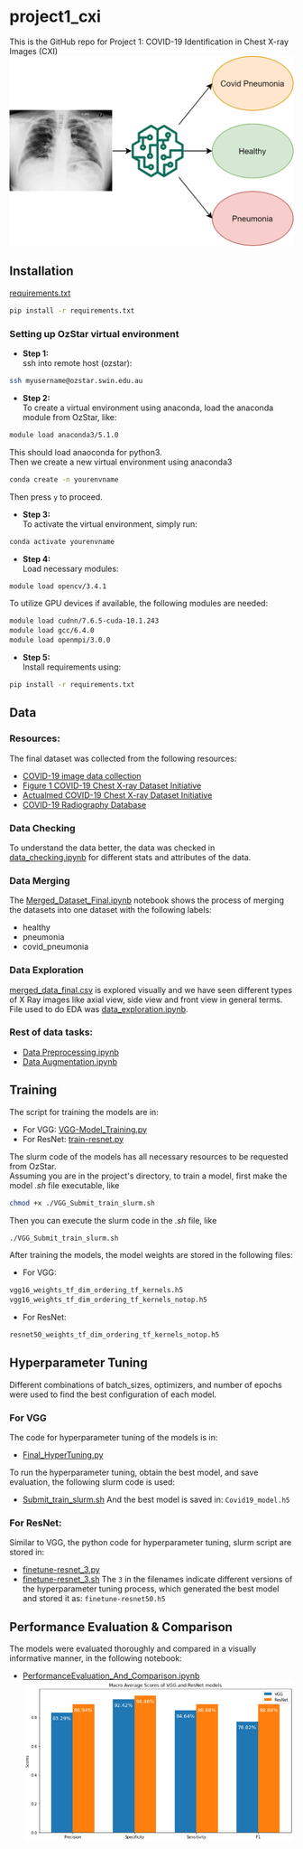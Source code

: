 # project1_cxi
This is the GitHub repo for Project 1: COVID-19 Identification in Chest X-ray Images (CXI)  
![Flow Chart](model_graph.png)
## Installation
[requirements.txt](https://github.com/qfred008/project1_cxi/blob/master/requirements.txt)
```bash
pip install -r requirements.txt
```

### Setting up OzStar virtual environment

- **Step 1:**  
ssh into remote host (ozstar):

```bash
ssh myusername@ozstar.swin.edu.au
```
- **Step 2:**  
To create a virtual environment using anaconda, load the anaconda module from OzStar, like:
```bash
module load anaconda3/5.1.0
```
This should load anaoconda for python3.  
Then we create a new virtual environment using anaconda3
```bash
conda create -n yourenvname 
```
Then press `y` to proceed.

- **Step 3:**  
To activate the virtual environment, simply run:
```bash
conda activate yourenvname
```
- **Step 4:**  
Load necessary modules:
```bash
module load opencv/3.4.1
```
To utilize GPU devices if available, the following modules are needed:
```bash
module load cudnn/7.6.5-cuda-10.1.243
module load gcc/6.4.0
module load openmpi/3.0.0
```

- **Step 5:**  
Install requirements using:
```bash
pip install -r requirements.txt
```
## Data
### Resources:
 The final dataset was collected from the following resources:
- [COVID-19 image data collection](https://github.com/ieee8023/covid-chestxray-dataset)
- [Figure 1 COVID-19 Chest X-ray Dataset Initiative](https://github.com/agchung/Figure1-COVID-chestxray-dataset)
- [Actualmed COVID-19 Chest X-ray Dataset Initiative](https://github.com/agchung/Actualmed-COVID-chestxray-dataset)
- [COVID-19 Radiography Database](https://www.kaggle.com/tawsifurrahman/covid19-radiography-database)

### Data Checking 
To understand the data better, the data was checked in [data_checking.ipynb](https://github.com/qfred008/project1_cxi/blob/master/data-checking/data_checking.ipynb) for different stats and attributes of the data.  
### Data Merging
The [Merged_Dataset_Final.ipynb](https://github.com/qfred008/project1_cxi/blob/master/Merged_Dataset_Final.ipynb) notebook shows the process of merging the datasets into one dataset with the following labels:
- healthy
- pneumonia
- covid_pneumonia

### Data Exploration
[merged_data_final.csv](https://github.com/qfred008/project1_cxi/blob/master/Merged_Dataset_Final.ipynb) is explored visually and we have seen different types of X Ray images like axial view, side view and front view in general terms.
File used to do EDA was [data_exploration.ipynb](https://github.com/qfred008/project1_cxi/blob/master/data_exploration.ipynb).
### Rest of data tasks:
- [Data Preprocessing.ipynb](https://github.com/qfred008/project1_cxi/blob/master/Data%20Preprocessing.ipynb)
- [Data Augmentation.ipynb](https://github.com/qfred008/project1_cxi/blob/master/Data%20Augmentation.ipynb)

## Training
The script for training the models are in:
- For VGG: [VGG-Model_Training.py](https://github.com/qfred008/project1_cxi/blob/master/VGG-Model_Training.py)
- For ResNet: [train-resnet.py](https://github.com/qfred008/project1_cxi/blob/master/train-resnet.py)

The slurm code of the models has all necessary resources to be requested from OzStar.  
Assuming you are in the project's directory, to train a model, first make the model *.sh* file executable, like

```bash
chmod +x ./VGG_Submit_train_slurm.sh
```
Then you can execute the slurm code in the *.sh* file, like
```bash
./VGG_Submit_train_slurm.sh
```

After training the models, the model weights are stored in the following files:
- For VGG:  
```bash
vgg16_weights_tf_dim_ordering_tf_kernels.h5
vgg16_weights_tf_dim_ordering_tf_kernels_notop.h5
```
- For ResNet:
```bash
resnet50_weights_tf_dim_ordering_tf_kernels_notop.h5
```
## Hyperparameter Tuning
Different combinations of batch_sizes, optimizers, and number of epochs were used to find the best configuration of each model.
### For VGG
The code for hyperparameter tuning of the models is in:
- [Final_HyperTuning.py](https://github.com/qfred008/project1_cxi/blob/master/Final_HyperTuning.py)

To run the hyperparameter tuning, obtain the best model, and save evaluation, the following slurm code is used:
- [Submit_train_slurm.sh](https://github.com/qfred008/project1_cxi/blob/master/Submit_train_slurm.sh)
And the best model is saved in: `Covid19_model.h5`
### For ResNet:
Similar to VGG, the python code for hyperparameter tuning, slurm script are stored in:
- [finetune-resnet_3.py](https://github.com/qfred008/project1_cxi/blob/master/Resnet%20fine%20tuning/finetune-resnet_3.py)
- [finetune-resnet_3.sh](https://github.com/qfred008/project1_cxi/blob/master/Resnet%20fine%20tuning/finetune-resnet_3.sh)
The `3` in the filenames indicate different versions of the hyperparameter tuning process, which generated the best model and stored it as: `finetune-resnet50.h5`
## Performance Evaluation & Comparison
The models were evaluated thoroughly and compared in a visually informative manner, in the following notebook:
- [PerformanceEvaluation_And_Comparison.ipynb](https://github.com/qfred008/project1_cxi/blob/master/PerformanceEvaluation_And_Comparison.ipynb)
![](comparison_macro.png)
